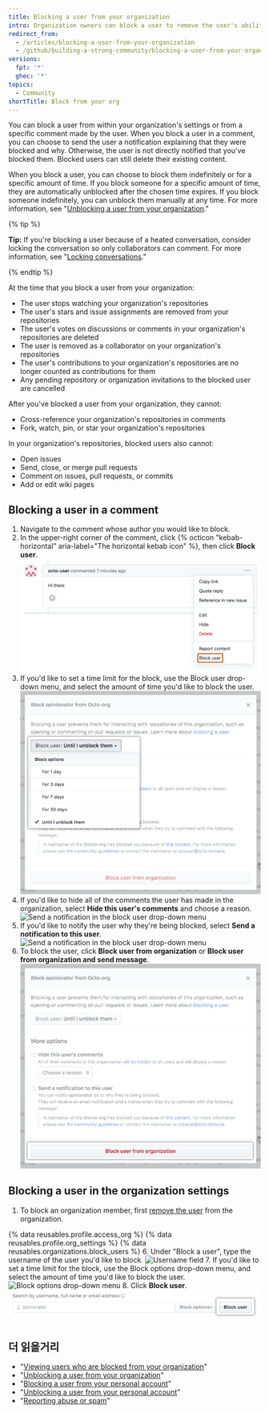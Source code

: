 ```yaml
---
title: Blocking a user from your organization
intro: Organization owners can block a user to remove the user's ability to collaborate in the organization's repositories.
redirect_from:
  - /articles/blocking-a-user-from-your-organization
  - /github/building-a-strong-community/blocking-a-user-from-your-organization
versions:
  fpt: '*'
  ghec: '*'
topics:
  - Community
shortTitle: Block from your org
---
```


You can block a user from within your organization's settings or from a specific comment made by the user. When you block a user in a comment, you can choose to send the user a notification explaining that they were blocked and why. Otherwise, the user is not directly notified that you've blocked them. Blocked users can still delete their existing content.

When you block a user, you can choose to block them indefinitely or for a specific amount of time. If you block someone for a specific amount of time, they are automatically unblocked after the chosen time expires. If you block someone indefinitely, you can unblock them manually at any time. For more information, see "[Unblocking a user from your organization](/communities/maintaining-your-safety-on-github/unblocking-a-user-from-your-organization)."

{% tip %}

**Tip:** If you're blocking a user because of a heated conversation, consider locking the conversation so only collaborators can comment. For more information, see "[Locking conversations](/communities/moderating-comments-and-conversations/locking-conversations)."

{% endtip %}

At the time that you block a user from your organization:
- The user stops watching your organization's repositories
- The user's stars and issue assignments are removed from your repositories
- The user's votes on discussions or comments in your organization's repositories are deleted
- The user is removed as a collaborator on your organization's repositories
- The user's contributions to your organization's repositories are no longer counted as contributions for them
- Any pending repository or organization invitations to the blocked user are cancelled

After you've blocked a user from your organization, they cannot:
- Cross-reference your organization's repositories in comments
- Fork, watch, pin, or star your organization's repositories

In your organization's repositories, blocked users also cannot:
- Open issues
- Send, close, or merge pull requests
- Comment on issues, pull requests, or commits
- Add or edit wiki pages

## Blocking a user in a comment

1. Navigate to the comment whose author you would like to block.
2. In the upper-right corner of the comment, click {% octicon "kebab-horizontal" aria-label="The horizontal kebab icon" %}, then click **Block user**. ![The horizontal kebab icon and comment moderation menu showing the block user option](/assets/images/help/repository/comment-menu-block-user.png)
3. If you'd like to set a time limit for the block, use the Block user drop-down menu, and select the amount of time you'd like to block the user. ![Block time limit in the block user drop-down menu](/assets/images/help/organizations/org-block-options-menu-from-comment.png)
4. If you'd like to hide all of the comments the user has made in the organization, select **Hide this user's comments** and choose a reason. ![Send a notification in the block user drop-down menu](/assets/images/help/organizations/org-block-options-menu-hide-user-comments.png)
5. If you'd like to notify the user why they're being blocked, select **Send a notification to this user**. ![Send a notification in the block user drop-down menu](/assets/images/help/organizations/org-block-options-menu-send-notification.png)
6. To block the user, click **Block user from organization** or **Block user from organization and send message**. ![Block user button](/assets/images/help/organizations/org-block-user-button-in-comment.png)

## Blocking a user in the organization settings

1. To block an organization member, first [remove the user](/articles/removing-a-member-from-your-organization) from the organization.

{% data reusables.profile.access_org %}
{% data reusables.profile.org_settings %}
{% data reusables.organizations.block_users %}
6. Under "Block a user", type the username of the user you'd like to block. ![Username field](/assets/images/help/organizations/org-block-username-field.png)
7. If you'd like to set a time limit for the block, use the Block options drop-down menu, and select the amount of time you'd like to block the user. ![Block options drop-down menu](/assets/images/help/organizations/org-block-options-menu.png)
8. Click **Block user**. ![Block button](/assets/images/help/organizations/org-block-user-button.png)

## 더 읽을거리

- "[Viewing users who are blocked from your organization](/communities/maintaining-your-safety-on-github/viewing-users-who-are-blocked-from-your-organization)"
- "[Unblocking a user from your organization](/communities/maintaining-your-safety-on-github/unblocking-a-user-from-your-organization)"
- "[Blocking a user from your personal account](/communities/maintaining-your-safety-on-github/blocking-a-user-from-your-personal-account)"
- "[Unblocking a user from your personal account](/communities/maintaining-your-safety-on-github/unblocking-a-user-from-your-personal-account)"
- "[Reporting abuse or spam](/communities/maintaining-your-safety-on-github/reporting-abuse-or-spam)"
